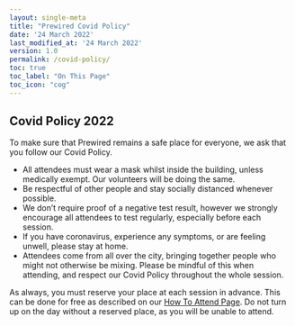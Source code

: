 ```yaml
---
layout: single-meta
title: "Prewired Covid Policy"
date: '24 March 2022'
last_modified_at: '24 March 2022'
version: 1.0
permalink: /covid-policy/
toc: true
toc_label: "On This Page"
toc_icon: "cog"
---
```


## Covid Policy 2022

To make sure that Prewired remains a safe place for everyone, we ask that you follow our Covid Policy.

* All attendees must wear a mask whilst inside the building, unless medically exempt. Our volunteers will be doing the same.
* Be respectful of other people and stay socially distanced whenever possible.
* We don’t require proof of a negative test result, however we strongly encourage all attendees to test regularly, especially before each session.
* If you have coronavirus, experience any symptoms, or are feeling unwell, please stay at home.
* Attendees come from all over the city, bringing together people who might not otherwise be mixing. Please be mindful of this when attending, and respect our Covid Policy throughout the whole session.

As always, you must reserve your place at each session in advance. 
This can be done for free as described on our [How To Attend Page](/registration/). 
Do not turn up on the day without a reserved place, as you will be unable to attend.


<!-- <hr/>

*Version 1.0*  
*Last updated 24 March 2022* -->
